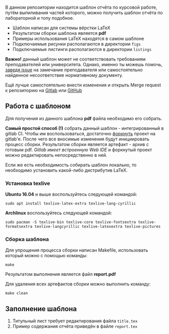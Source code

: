 В данном репозитории находится шаблон отчёта по курсовой работе, путём выпиливания частей которого, можно получить шаблон отчёта по лабораторной и топу подобное.

* Шаблон написан для системы вёрстки LaTeX
* Результатом сборки шаблона является **pdf**
* Примеры использования LaTeX находятся в самом шаблоне 
* Подключаемые рисунки располагаются в директории `figs`
* Подключаемые листинги располагаются в директории `listings`

**Важно!** данный шаблон может не соответствовать требованиям преподавателей или университета.
Однако, именно ты можешь помочь, [заведя issue](https://gitlab.com/kspt-templates/report/issues/new) на замечание преподавателя или самостоятельно найденное несоответствие нормативному документу.

Ещё лучше самостоятельно внести изменения и открыть Merge request к репозиторию на [Gitlab](https://gitlab.com/kspt-templates/report) или [GitHub](https://github.com/kspt-templates/report)

## Работа с шаблоном

Для получения из данного шаблона **pdf** файла необходимо его собрать.

**Самый простой способ (!)** собрать данный шаблон - интегрированный в gitlab CI.
Чтобы им воспользоваться, достаточно [форкнуть](https://gitlab.com/kspt-templates/report/forks/new) проект на gitlab'е.
После чего все вносимые изменения будут инициировать процесс сборки.
Результатом сборки является артефакт - архив с готовым pdf.
*Gitlab имеет встроенную Web IDE* и форкнутый проект можно редактировать непосредственно в ней.

Если же есть необходимость собирать шаблон локально, то необходимо установить какой-либо дистрибутив LaTeX.

### Установка texlive

**Ubuntu 16.04** и выше воспользуйтесь следующей командой:

```
sudo apt install texlive-latex-extra texlive-lang-cyrillic
```

**Archlinux** воспользуйтесь следующей командой:

```
sudo pacman -S texlive-bin texlive-core texlive-fontsextra texlive-formatsextra texlive-langcyrillic texlive-latexextra texlive-pictures
```
### Сборка шаблона

Для упрощения процесса сборки написан Makefile, использовать который можно с помощью команды:

```
make
```

Результатом выполнения является файл **report.pdf**

Для удаления всех артефактов сборки можно выполнить команду:
```
make clean
```

## Заполнение шаблона

1. Титульный лист требует редактирования файла `title.tex`
1. Пример содержания отчёта приведён в файле `report.tex`
